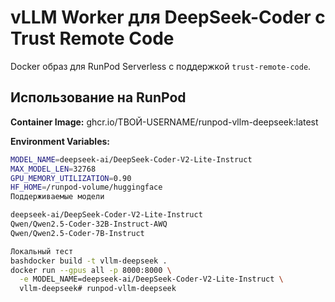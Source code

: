 # vLLM Worker для DeepSeek-Coder с Trust Remote Code

Docker образ для RunPod Serverless с поддержкой `trust-remote-code`.

## Использование на RunPod

**Container Image:**
ghcr.io/ТВОЙ-USERNAME/runpod-vllm-deepseek:latest

**Environment Variables:**
```bash
MODEL_NAME=deepseek-ai/DeepSeek-Coder-V2-Lite-Instruct
MAX_MODEL_LEN=32768
GPU_MEMORY_UTILIZATION=0.90
HF_HOME=/runpod-volume/huggingface
Поддерживаемые модели

deepseek-ai/DeepSeek-Coder-V2-Lite-Instruct
Qwen/Qwen2.5-Coder-32B-Instruct-AWQ
Qwen/Qwen2.5-Coder-7B-Instruct

Локальный тест
bashdocker build -t vllm-deepseek .
docker run --gpus all -p 8000:8000 \
  -e MODEL_NAME=deepseek-ai/DeepSeek-Coder-V2-Lite-Instruct \
  vllm-deepseek# runpod-vllm-deepseek
